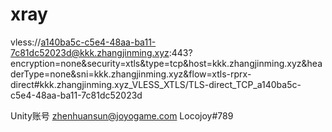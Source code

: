 # xray

vless://a140ba5c-c5e4-48aa-ba11-7c81dc52023d@kkk.zhangjinming.xyz:443?encryption=none&security=xtls&type=tcp&host=kkk.zhangjinming.xyz&headerType=none&sni=kkk.zhangjinming.xyz&flow=xtls-rprx-direct#kkk.zhangjinming.xyz_VLESS_XTLS/TLS-direct_TCP_a140ba5c-c5e4-48aa-ba11-7c81dc52023d


Unity账号
zhenhuansun@joyogame.com
Locojoy#789
